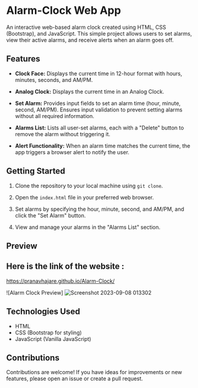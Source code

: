 # Alarm-Clock Web App
An interactive web-based alarm clock created using HTML, CSS (Bootstrap), and JavaScript. This simple project allows users to set alarms, view their active alarms, and receive alerts when an alarm goes off.

## Features

- **Clock Face:** Displays the current time in 12-hour format with hours, minutes, seconds, and AM/PM.
  
- **Analog Clock:** Displays the current time in an Analog Clock.

- **Set Alarm:** Provides input fields to set an alarm time (hour, minute, second, AM/PM). Ensures input validation to prevent setting alarms without all required information.

- **Alarms List:** Lists all user-set alarms, each with a "Delete" button to remove the alarm without triggering it.

- **Alert Functionality:** When an alarm time matches the current time, the app triggers a browser alert to notify the user.

## Getting Started

1. Clone the repository to your local machine using `git clone`.

2. Open the `index.html` file in your preferred web browser.

3. Set alarms by specifying the hour, minute, second, and AM/PM, and click the "Set Alarm" button.

4. View and manage your alarms in the "Alarms List" section.

   

## Preview

## Here is the link of the website :
https://pranavhajare.github.io/Alarm-Clock/

![Alarm Clock Preview]
![Screenshot 2023-09-08 013302](https://github.com/pranavhajare/Alarm-Clock/assets/139987736/69af3049-9fc7-469c-835e-00aa4eadffe2)



## Technologies Used

- HTML
- CSS (Bootstrap for styling)
- JavaScript (Vanilla JavaScript)

## Contributions

Contributions are welcome! If you have ideas for improvements or new features, please open an issue or create a pull request.
